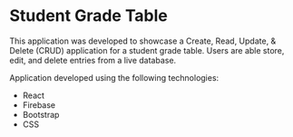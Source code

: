 # Student Grade Table #

This application was developed to showcase a Create, Read, Update, & Delete (CRUD) application for a student grade table. Users are able store, edit, and delete entries from a live database.

Application developed using the following technologies:

* React
* Firebase
* Bootstrap
* CSS